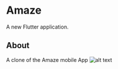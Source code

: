 # Amaze

A new Flutter application.

## About

A clone of the Amaze mobile App
![alt text](https://firebasestorage.googleapis.com/v0/b/linkup-d48a3.appspot.com/o/uploads%2FpoyBuxdpI7sSdX5XVSbI.jpg?alt=media&token=ba4898d1-adc8-4ef0-a7c0-64ce79f1fcef)
